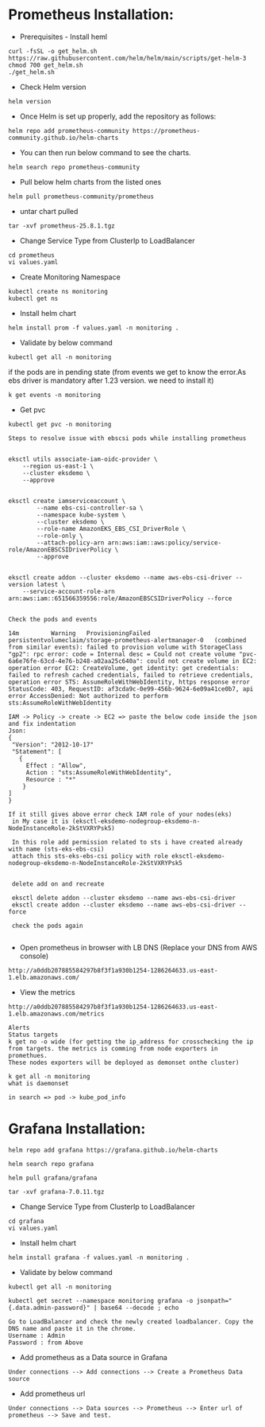 # Prometheus Installation:

- Prerequisites - Install heml

```
curl -fsSL -o get_helm.sh https://raw.githubusercontent.com/helm/helm/main/scripts/get-helm-3
chmod 700 get_helm.sh
./get_helm.sh
```

- Check Helm version
```
helm version
```
- Once Helm is set up properly, add the repository as follows:
```
helm repo add prometheus-community https://prometheus-community.github.io/helm-charts
```
- You can then run below command to see the charts.
```
helm search repo prometheus-community
``` 
- Pull below helm charts from the listed ones
```
helm pull prometheus-community/prometheus
```
- untar chart pulled
```
tar -xvf prometheus-25.8.1.tgz
```
- Change Service Type from ClusterIp to LoadBalancer
```
cd prometheus
vi values.yaml
```
- Create Monitoring Namespace
```
kubectl create ns monitoring
kubectl get ns
```
- Install helm chart
```
helm install prom -f values.yaml -n monitoring .
```
- Validate by below command
```
kubectl get all -n monitoring
```
if the pods are in pending state (from events we get to know the error.As ebs driver is mandatory after 1.23 version. we need to install it)
```
k get events -n monitoring
````
- Get pvc
```  
kubectl get pvc -n monitoring
```
```
Steps to resolve issue with ebscsi pods while installing prometheus


eksctl utils associate-iam-oidc-provider \
    --region us-east-1 \
    --cluster eksdemo \
    --approve


eksctl create iamserviceaccount \
        --name ebs-csi-controller-sa \
        --namespace kube-system \
        --cluster eksdemo \
        --role-name AmazonEKS_EBS_CSI_DriverRole \
        --role-only \
        --attach-policy-arn arn:aws:iam::aws:policy/service-role/AmazonEBSCSIDriverPolicy \
        --approve
 
 
eksctl create addon --cluster eksdemo --name aws-ebs-csi-driver --version latest \
    --service-account-role-arn arn:aws:iam::651566359556:role/AmazonEBSCSIDriverPolicy --force


Check the pods and events 

14m         Warning   ProvisioningFailed     persistentvolumeclaim/storage-prometheus-alertmanager-0   (combined from similar events): failed to provision volume with StorageClass "gp2": rpc error: code = Internal desc = Could not create volume "pvc-6a6e76fe-63cd-4e76-b248-a02aa25c640a": could not create volume in EC2: operation error EC2: CreateVolume, get identity: get credentials: failed to refresh cached credentials, failed to retrieve credentials, operation error STS: AssumeRoleWithWebIdentity, https response error StatusCode: 403, RequestID: af3cda9c-0e99-456b-9624-6e09a41ce0b7, api error AccessDenied: Not authorized to perform sts:AssumeRoleWithWebIdentity

IAM -> Policy -> create -> EC2 => paste the below code inside the json and fix indentation
Json:
{
 "Version": "2012-10-17"
 "Statement": [
   {
     Effect : "Allow",
     Action : "sts:AssumeRoleWithWebIdentity",
     Resource : "*"
    }
]
}

If it still gives above error check IAM role of your nodes(eks)
 in My case it is (eksctl-eksdemo-nodegroup-eksdemo-n-NodeInstanceRole-2kStVXRYPsk5)

 In this role add permission related to sts i have created already with name (sts-eks-ebs-csi) 
 attach this sts-eks-ebs-csi policy with role eksctl-eksdemo-nodegroup-eksdemo-n-NodeInstanceRole-2kStVXRYPsk5
 
 
 delete add on and recreate 
 
 eksctl delete addon --cluster eksdemo --name aws-ebs-csi-driver
 eksctl create addon --cluster eksdemo --name aws-ebs-csi-driver --force
 
 check the pods again
 

```

- Open prometheus in browser with LB DNS (Replace your DNS from AWS console)
```
http://a0ddb207885584297b8f3f1a930b1254-1286264633.us-east-1.elb.amazonaws.com/
```
- View the metrics
```
http://a0ddb207885584297b8f3f1a930b1254-1286264633.us-east-1.elb.amazonaws.com/metrics
```
```
Alerts
Status targets
k get no -o wide (for getting the ip_address for crosschecking the ip from targets. the metrics is comming from node exporters in promethues. 
These nodes exporters will be deployed as demonset onthe cluster)

k get all -n monitoring
what is daemonset

in search => pod -> kube_pod_info
```

# Grafana Installation:

```
helm repo add grafana https://grafana.github.io/helm-charts
```
```
helm search repo grafana
```

```
helm pull grafana/grafana
```
```
tar -xvf grafana-7.0.11.tgz
```
- Change Service Type from ClusterIp to LoadBalancer
```
cd grafana
vi values.yaml
```
- Install helm chart
```
helm install grafana -f values.yaml -n monitoring .
```
- Validate by below command
```
kubectl get all -n monitoring
```

```
kubectl get secret --namespace monitoring grafana -o jsonpath="{.data.admin-password}" | base64 --decode ; echo
```

```
Go to LoadBalancer and check the newly created loadbalancer. Copy the DNS name and paste it in the chrome.
Username : Admin
Password : from Above
```
- Add prometheus as a Data source in Grafana
```
Under connections --> Add connections --> Create a Prometheus Data source
```
- Add prometheus url
 ```
Under connections --> Data sources --> Prometheus --> Enter url of prometheus --> Save and test.
```

